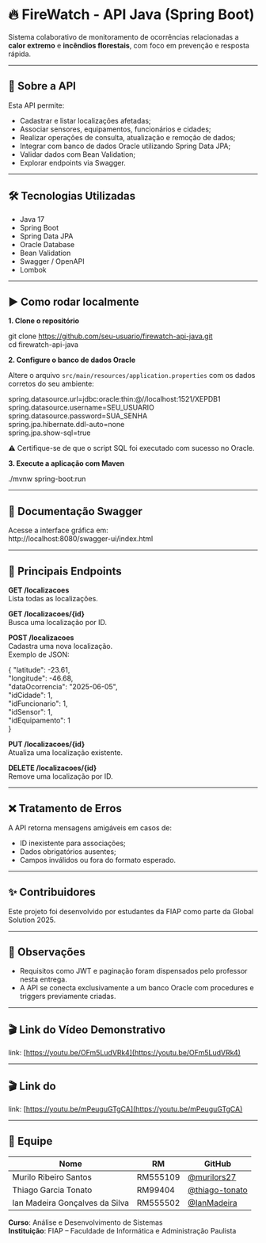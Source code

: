# 🔥 FireWatch - API Java (Spring Boot)

Sistema colaborativo de monitoramento de ocorrências relacionadas a **calor extremo** e **incêndios florestais**, com foco em prevenção e resposta rápida.

---

## 🚀 Sobre a API

Esta API permite:

- Cadastrar e listar localizações afetadas;
- Associar sensores, equipamentos, funcionários e cidades;
- Realizar operações de consulta, atualização e remoção de dados;
- Integrar com banco de dados Oracle utilizando Spring Data JPA;
- Validar dados com Bean Validation;
- Explorar endpoints via Swagger.

---

## 🛠 Tecnologias Utilizadas

- Java 17  
- Spring Boot  
- Spring Data JPA  
- Oracle Database  
- Bean Validation  
- Swagger / OpenAPI  
- Lombok  

---

## ▶️ Como rodar localmente

**1. Clone o repositório**

git clone https://github.com/seu-usuario/firewatch-api-java.git  
cd firewatch-api-java

**2. Configure o banco de dados Oracle**

Altere o arquivo `src/main/resources/application.properties` com os dados corretos do seu ambiente:

spring.datasource.url=jdbc:oracle:thin:@//localhost:1521/XEPDB1  
spring.datasource.username=SEU_USUARIO  
spring.datasource.password=SUA_SENHA  
spring.jpa.hibernate.ddl-auto=none  
spring.jpa.show-sql=true  

⚠️ Certifique-se de que o script SQL foi executado com sucesso no Oracle.

**3. Execute a aplicação com Maven**

./mvnw spring-boot:run

---

## 📖 Documentação Swagger

Acesse a interface gráfica em:  
http://localhost:8080/swagger-ui/index.html

---

## 📌 Principais Endpoints

**GET /localizacoes**  
Lista todas as localizações.

**GET /localizacoes/{id}**  
Busca uma localização por ID.

**POST /localizacoes**  
Cadastra uma nova localização.  
Exemplo de JSON:

{
  "latitude": -23.61,  
  "longitude": -46.68,  
  "dataOcorrencia": "2025-06-05",  
  "idCidade": 1,  
  "idFuncionario": 1,  
  "idSensor": 1,  
  "idEquipamento": 1  
}

**PUT /localizacoes/{id}**  
Atualiza uma localização existente.

**DELETE /localizacoes/{id}**  
Remove uma localização por ID.

---

## ❌ Tratamento de Erros

A API retorna mensagens amigáveis em casos de:

- ID inexistente para associações;
- Dados obrigatórios ausentes;
- Campos inválidos ou fora do formato esperado.

---

## ✨ Contribuidores

Este projeto foi desenvolvido por estudantes da FIAP como parte da Global Solution 2025.

---

## 📌 Observações

- Requisitos como JWT e paginação foram dispensados pelo professor nesta entrega.
- A API se conecta exclusivamente a um banco Oracle com procedures e triggers previamente criadas.

---

## 🎬 Link do Vídeo Demonstrativo

link: [https://youtu.be/OFm5LudVRk4](https://youtu.be/OFm5LudVRk4)

---

## 🎬 Link do 

link: [https://youtu.be/mPeuguGTgCA](https://youtu.be/mPeuguGTgCA)

---

## 👥 Equipe

| Nome                                | RM       | GitHub                                |
|-------------------------------------|----------|----------------------------------------|
| Murilo Ribeiro Santos               | RM555109 | [@murilors27](https://github.com/murilors27) |
| Thiago Garcia Tonato                | RM99404  | [@thiago-tonato](https://github.com/thiago-tonato) |
| Ian Madeira Gonçalves da Silva      | RM555502 | [@IanMadeira](https://github.com/IanMadeira) |

**Curso**: Análise e Desenvolvimento de Sistemas  
**Instituição**: FIAP – Faculdade de Informática e Administração Paulista

